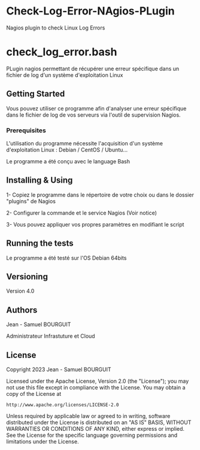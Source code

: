 # Check-Log-Error-NAgios-PLugin

Nagios plugin to check Linux Log Errors

# check_log_error.bash

PLugin nagios permettant de récupérer une erreur spécifique dans un fichier de log d'un système d'exploitation Linux

## Getting Started

Vous pouvez utiliser ce programme afin d'analyser une erreur spécifique dans le fichier de log de vos serveurs via l'outil de supervision Nagios.

### Prerequisites

L'utilisation du programme nécessite l'acquisition d'un système d'exploitation Linux : Debian / CentOS / Ubuntu...

Le programme a été conçu avec le language Bash

## Installing & Using

1- Copiez le programme dans le répertoire de votre choix ou dans le dossier "plugins" de Nagios

2- Configurer la commande et le service Nagios (Voir notice)

3- Vous pouvez appliquer vos propres paramètres en modifiant le script

## Running the tests

Le programme a été testé sur l'OS Debian 64bits

## Versioning

Version 4.0

## Authors

Jean - Samuel BOURGUIT 

Administrateur Infrastuture et Cloud

## License
Copyright 2023 Jean - Samuel BOURGUIT

Licensed under the Apache License, Version 2.0 (the "License");
you may not use this file except in compliance with the License.
You may obtain a copy of the License at

    http://www.apache.org/licenses/LICENSE-2.0

Unless required by applicable law or agreed to in writing, software
distributed under the License is distributed on an "AS IS" BASIS,
WITHOUT WARRANTIES OR CONDITIONS OF ANY KIND, either express or implied.
See the License for the specific language governing permissions and
limitations under the License.
